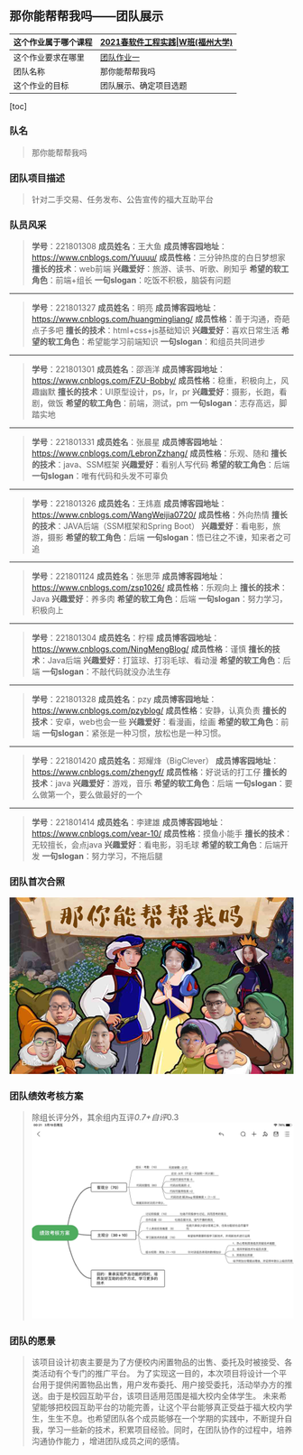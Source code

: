 ## 那你能帮帮我吗——团队展示
|这个作业属于哪个课程|[2021春软件工程实践\|W班(福州大学)](https://edu.cnblogs.com/campus/fzu/2021SpringSoftwareEngineeringPractice)|
|:-  |:-    |
|这个作业要求在哪里|[团队作业一](https://edu.cnblogs.com/campus/fzu/2021SpringSoftwareEngineeringPractice/homework/11848)|
|团队名称|那你能帮帮我吗|
|这个作业的目标|团队展示、确定项目选题|

[toc]
### 队名
>那你能帮帮我吗

### 团队项目描述
>针对二手交易、任务发布、公告宣传的福大互助平台

### 队员风采
>**学号**：221801308
>**成员姓名**：王大鱼
>**成员博客园地址**：https://www.cnblogs.com/Yuuuu/
>**成员性格**：三分钟热度的白日梦想家
>**擅长的技术**：web前端
>**兴趣爱好**：旅游、读书、听歌、刷知乎
>**希望的软工角色**：前端+组长
>**一句slogan**：吃饭不积极，脑袋有问题

----

>**学号**：221801327
>**成员姓名**：明亮
>**成员博客园地址**：https://www.cnblogs.com/huangmingliang/
>**成员性格**：善于沟通，奇葩点子多吧
>**擅长的技术**：html+css+js基础知识
>**兴趣爱好**：喜欢日常生活
>**希望的软工角色**：希望能学习前端知识
>**一句slogan**：和组员共同进步

----

>**学号**：221801301
>**成员姓名**：邵涵洋
>**成员博客园地址**：https://www.cnblogs.com/FZU-Bobby/
>**成员性格**：稳重，积极向上，风趣幽默
>**擅长的技术**：UI原型设计，ps，lr，pr
>**兴趣爱好**：摄影，长跑，看剧，做饭
>**希望的软工角色**：前端，测试，pm
>**一句slogan**：志存高远，脚踏实地

----

>**学号**：221801331
>**成员姓名**：张晨星
>**成员博客园地址**：https://www.cnblogs.com/LebronZzhang/
>**成员性格**：乐观、随和
>**擅长的技术**：java、SSM框架
>**兴趣爱好**：看别人写代码
>**希望的软工角色**：后端
>**一句slogan**：唯有代码和头发不可辜负

----

>**学号**：221801326
>**成员姓名**：王炜嘉
>**成员博客园地址**：https://www.cnblogs.com/WangWeijia0720/
>**成员性格**：外向热情
>**擅长的技术**：JAVA后端（SSM框架和Spring Boot）
>**兴趣爱好**：看电影，旅游，摄影
>**希望的软工角色**：后端
>**一句slogan**：悟已往之不谏，知来者之可追

----

>**学号**：221801124
>**成员姓名**：张思萍
>**成员博客园地址**：https://www.cnblogs.com/zsp1026/
>**成员性格**：乐观向上
>**擅长的技术**：Java
>**兴趣爱好**：养多肉
>**希望的软工角色**：后端
>**一句slogan**：努力学习，积极向上

----

>**学号**：221801304
>**成员姓名**：柠檬
>**成员博客园地址**：https://www.cnblogs.com/NingMengBlog/
>**成员性格**：谨慎
>**擅长的技术**：Java后端
>**兴趣爱好**：打篮球、打羽毛球、看动漫
>**希望的软工角色**：后端
>**一句slogan**：不敲代码就没办法生存

----

>**学号**：221801328
>**成员姓名**：pzy
>**成员博客园地址**：https://www.cnblogs.com/pzyblog/
>**成员性格**：安静，认真负责
>**擅长的技术**：安卓，web也会一些
>**兴趣爱好**：看漫画，绘画
>**希望的软工角色**：前端
>**一句slogan**：紧张是一种习惯，放松也是一种习惯。

----

>**学号**：221801420
>**成员姓名**：郑耀烽（BigClever）
>**成员博客园地址**：https://www.cnblogs.com/zhengyf/
>**成员性格**：好说话的打工仔
>**擅长的技术**：java
>**兴趣爱好**：游戏，音乐
>**希望的软工角色**：后端
>**一句slogan**：要么做第一个，要么做最好的一个

----

>**学号**：221801414
>**成员姓名**：李建雄
>**成员博客园地址**：https://www.cnblogs.com/vear-10/
>**成员性格**：摸鱼小能手
>**擅长的技术**：无较擅长，会点java
>**兴趣爱好**：看电影，羽毛球
>**希望的软工角色**：后端开发
>**一句slogan**：努力学习，不拖后腿

### 团队首次合照
![我们的第一张合照](pic1.jpg)

### 团队绩效考核方案
>除组长评分外，其余组内互评*0.7+自评*0.3
![团队绩效考核方案](pic2.jpg)


### 团队的愿景
>该项目设计初衷主要是为了方便校内闲置物品的出售、委托及时被接受、各类活动有个专门的推广平台。
>为了实现这一目的，本次项目将设计一个平台用于提供闲置物品出售，用户发布委托、用户接受委托，活动举办方的推送。由于是校园互助平台，该项目适用范围是福大校内全体学生。
>未来希望能够把校园互助平台的功能完善，让这个平台能够真正受益于福大校内学生，生生不息。也希望团队各个成员能够在一个学期的实践中，不断提升自我，学习一些新的技术，积累项目经验。同时，在团队协作的过程中，培养沟通协作能力 ，增进团队成员之间的感情。
